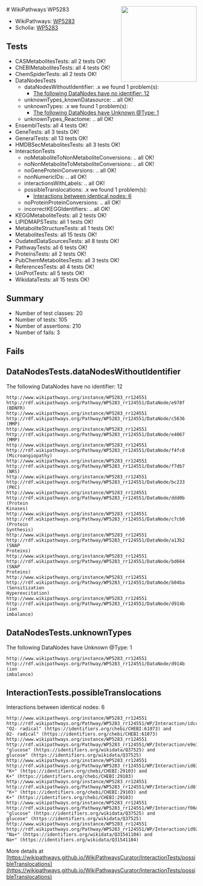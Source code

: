 <img style="float: right; width: 200px" src="https://upload.wikimedia.org/wikipedia/commons/thumb/8/83/Wplogo_with_text_500.png/640px-Wplogo_with_text_500.png" />
# WikiPathways WP5283

* WikiPathways: [WP5283](https://new.wikipathways.org/pathways/WP5283)
* Scholia: [WP5283](https://scholia.toolforge.org/wikipathways/WP5283)
## Tests
* CASMetabolitesTests: all 2 tests OK!
* ChEBIMetabolitesTests: all 4 tests OK!
* ChemSpiderTests: all 2 tests OK!
* DataNodesTests
    * dataNodesWithoutIdentifier: .x we found 1 problem(s):
        * [The following DataNodes have no identifier: 12](#8792c492)
    * unknownTypes_knownDatasource: .. all OK!
    * unknownTypes: .x we found 1 problem(s):
        * [The following DataNodes have Unknown @Type: 1](#839973df)
    * unknownTypes_Reactome: .. all OK!
* EnsemblTests: all 4 tests OK!
* GeneTests: all 3 tests OK!
* GeneralTests: all 13 tests OK!
* HMDBSecMetabolitesTests: all 3 tests OK!
* InteractionTests
    * noMetaboliteToNonMetaboliteConversions: .. all OK!
    * noNonMetaboliteToMetaboliteConversions: .. all OK!
    * noGeneProteinConversions: .. all OK!
    * nonNumericIDs: .. all OK!
    * interactionsWithLabels: .. all OK!
    * possibleTranslocations: .x we found 1 problem(s):
        * [Interactions between identical nodes: 6](#1c11820b)
    * noProteinProteinConversions: .. all OK!
    * incorrectKEGGIdentifiers: .. all OK!
* KEGGMetaboliteTests: all 2 tests OK!
* LIPIDMAPSTests: all 1 tests OK!
* MetaboliteStructureTests: all 1 tests OK!
* MetabolitesTests: all 15 tests OK!
* OudatedDataSourcesTests: all 8 tests OK!
* PathwayTests: all 6 tests OK!
* ProteinsTests: all 2 tests OK!
* PubChemMetabolitesTests: all 3 tests OK!
* ReferencesTests: all 4 tests OK!
* UniProtTests: all 5 tests OK!
* WikidataTests: all 15 tests OK!


## Summary

* Number of test classes: 20
* Number of tests: 105
* Number of assertions: 210
* Number of fails: 3

## Fails

<a name="8792c492" />

## DataNodesTests.dataNodesWithoutIdentifier

The following DataNodes have no identifier: 12
```
http://www.wikipathways.org/instance/WP5283_rr124551 http://rdf.wikipathways.org/Pathway/WP5283_rr124551/DataNode/e978f (BDNFR)
http://www.wikipathways.org/instance/WP5283_rr124551 http://rdf.wikipathways.org/Pathway/WP5283_rr124551/DataNode/c5636 (MMP)
http://www.wikipathways.org/instance/WP5283_rr124551 http://rdf.wikipathways.org/Pathway/WP5283_rr124551/DataNode/e4067 (MMP)
http://www.wikipathways.org/instance/WP5283_rr124551 http://rdf.wikipathways.org/Pathway/WP5283_rr124551/DataNode/f4fc8 (Microangiopathy)
http://www.wikipathways.org/instance/WP5283_rr124551 http://rdf.wikipathways.org/Pathway/WP5283_rr124551/DataNode/f7db7 (NRS)
http://www.wikipathways.org/instance/WP5283_rr124551 http://rdf.wikipathways.org/Pathway/WP5283_rr124551/DataNode/bc233 (PKC)
http://www.wikipathways.org/instance/WP5283_rr124551 http://rdf.wikipathways.org/Pathway/WP5283_rr124551/DataNode/ddd0b (Protein
Kinases)
http://www.wikipathways.org/instance/WP5283_rr124551 http://rdf.wikipathways.org/Pathway/WP5283_rr124551/DataNode/c7cb0 (Protein
Synthesis)
http://www.wikipathways.org/instance/WP5283_rr124551 http://rdf.wikipathways.org/Pathway/WP5283_rr124551/DataNode/a13b2 (SNAP
Proteins)
http://www.wikipathways.org/instance/WP5283_rr124551 http://rdf.wikipathways.org/Pathway/WP5283_rr124551/DataNode/bd664 (SNAP
Proteins)
http://www.wikipathways.org/instance/WP5283_rr124551 http://rdf.wikipathways.org/Pathway/WP5283_rr124551/DataNode/b04ba (Sensitization
Hyperexcitation)
http://www.wikipathways.org/instance/WP5283_rr124551 http://rdf.wikipathways.org/Pathway/WP5283_rr124551/DataNode/d914b (ion
imbalance)
```

<a name="839973df" />

## DataNodesTests.unknownTypes

The following DataNodes have Unknown @Type: 1
```
http://www.wikipathways.org/instance/WP5283_rr124551 http://rdf.wikipathways.org/Pathway/WP5283_rr124551/DataNode/d914b (ion
imbalance)
```

<a name="1c11820b" />

## InteractionTests.possibleTranslocations

Interactions between identical nodes: 6
```
http://www.wikipathways.org/instance/WP5283_rr124551 http://rdf.wikipathways.org/Pathway/WP5283_rr124551/WP/Interaction/idcc5067f9 "O2- radical" (https://identifiers.org/chebi/CHEBI:61073) and 
O2- radical" (https://identifiers.org/chebi/CHEBI:61073)
http://www.wikipathways.org/instance/WP5283_rr124551 http://rdf.wikipathways.org/Pathway/WP5283_rr124551/WP/Interaction/e9e3a "glucose" (https://identifiers.org/wikidata/Q37525) and 
glucose" (https://identifiers.org/wikidata/Q37525)
http://www.wikipathways.org/instance/WP5283_rr124551 http://rdf.wikipathways.org/Pathway/WP5283_rr124551/WP/Interaction/id6330e88e "K+" (https://identifiers.org/chebi/CHEBI:29103) and 
K+" (https://identifiers.org/chebi/CHEBI:29103)
http://www.wikipathways.org/instance/WP5283_rr124551 http://rdf.wikipathways.org/Pathway/WP5283_rr124551/WP/Interaction/id6f50d99c "K+" (https://identifiers.org/chebi/CHEBI:29103) and 
K+" (https://identifiers.org/chebi/CHEBI:29103)
http://www.wikipathways.org/instance/WP5283_rr124551 http://rdf.wikipathways.org/Pathway/WP5283_rr124551/WP/Interaction/f06d5 "glucose" (https://identifiers.org/wikidata/Q37525) and 
glucose" (https://identifiers.org/wikidata/Q37525)
http://www.wikipathways.org/instance/WP5283_rr124551 http://rdf.wikipathways.org/Pathway/WP5283_rr124551/WP/Interaction/id923301e0 "Na+" (https://identifiers.org/wikidata/Q31541104) and 
Na+" (https://identifiers.org/wikidata/Q31541104)
```

More details at [https://wikipathways.github.io/WikiPathwaysCurator/InteractionTests/possibleTranslocations](https://wikipathways.github.io/WikiPathwaysCurator/InteractionTests/possibleTranslocations)

